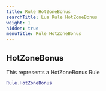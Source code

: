 ```yaml
---
title: Rule HotZoneBonus
searchTitle: Lua Rule HotZoneBonus
weight: 1
hidden: true
menuTitle: Rule HotZoneBonus
---
```

## HotZoneBonus

This represents a HotZoneBonus Rule
```lua
Rule.HotZoneBonus
```
